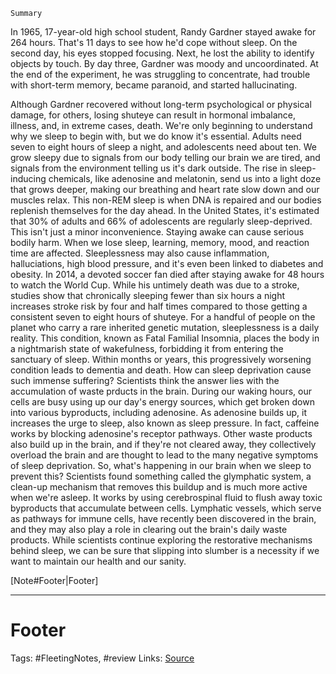 `Summary`

In 1965, 17-year-old high school student, Randy Gardner stayed awake for 264 hours. That's 11 days to see how he'd cope without sleep. On the second day, his eyes stopped focusing. Next, he lost the ability to identify objects by touch. By day three, Gardner was moody and uncoordinated. At the end of the experiment, he was struggling to concentrate, had trouble with short-term memory, became paranoid, and started hallucinating. 

Although Gardner recovered without long-term psychological or physical damage, for others, losing shuteye can result in hormonal imbalance, illness, and, in extreme cases, death. We're only beginning to understand why we sleep to begin with, but we do know it's essential. Adults need seven to eight hours of sleep a night, and adolescents need about ten. We grow sleepy due to signals from our body telling our brain we are tired, and signals from the environment telling us it's dark outside. The rise in sleep-inducing chemicals, like adenosine and melatonin, send us into a light doze  that grows deeper, making our breathing and heart rate slow down and our muscles relax. This non-REM sleep is when DNA is repaired and our bodies replenish themselves for the day ahead. In the United States, it's estimated that 30% of adults and 66% of adolescents are regularly sleep-deprived. This isn't just a minor inconvenience. Staying awake can cause serious bodily harm. When we lose sleep, learning, memory, mood, and reaction time are affected. Sleeplessness may also cause inflammation, halluciations, high blood pressure, and it's even been linked to diabetes and obesity. In 2014, a devoted soccer fan died after staying awake for 48 hours to watch the World Cup. While his untimely death was due to a stroke, studies show that chronically sleeping fewer than six hours a night increases stroke risk by four and half times compared to those getting a consistent seven to eight hours of shuteye. For a handful of people on the planet who carry a rare inherited genetic mutation, sleeplessness is a daily reality. This condition, known as Fatal Familial Insomnia, places the body in a nightmarish state of wakefulness, forbidding it from entering the sanctuary of sleep. Within months or years, this progressively worsening condition leads to dementia and death. How can sleep deprivation cause such immense suffering? Scientists think the answer lies with the accumulation of waste prducts in the brain. During our waking hours, our cells are busy using up our day's energy sources, which get broken down into various byproducts, including adenosine. As adenosine builds up, it increases the urge to sleep, also known as sleep pressure. In fact, caffeine works by blocking adenosine's receptor pathways. Other waste products also build up in the brain, and if they're not cleared away, they collectively overload the brain and are thought to lead to the many negative symptoms of sleep deprivation. So, what's happening in our brain when we sleep to prevent this? Scientists found something called the glymphatic system, a clean-up mechanism that removes this buildup and is much more active when we're asleep. It works by using cerebrospinal fluid to flush away toxic byproducts that accumulate between cells. Lymphatic vessels, which serve as pathways for immune cells, have recently been discovered in the brain, and they may also play a role in clearing out the brain's daily waste products. While scientists continue exploring the restorative mechanisms behind sleep, we can be sure that slipping into slumber is a necessity if we want to maintain our health and our sanity.


[Note#Footer|Footer]

---
# Footer
Tags: #FleetingNotes, #review
Links: 
[Source]()
<!--stackedit_data:
eyJoaXN0b3J5IjpbMjAzMjM2MDY0Niw2MjEwNjYwMiwtNzEyNj
QwNzkxXX0=
-->